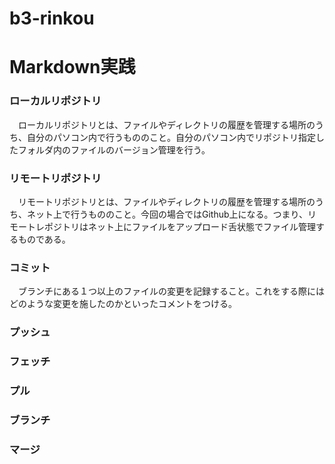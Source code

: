 # b3-rinkou
# Markdown実践
### ローカルリポジトリ
　ローカルリポジトリとは、ファイルやディレクトリの履歴を管理する場所のうち、自分のパソコン内で行うもののこと。自分のパソコン内でリポジトリ指定したフォルダ内のファイルのバージョン管理を行う。
### リモートリポジトリ
　リモートリポジトリとは、ファイルやディレクトリの履歴を管理する場所のうち、ネット上で行うもののこと。今回の場合ではGithub上になる。つまり、リモートレポジトリはネット上にファイルをアップロード舌状態でファイル管理するものである。
### コミット
　ブランチにある１つ以上のファイルの変更を記録すること。これをする際にはどのような変更を施したのかといったコメントをつける。
### プッシュ
### フェッチ
### プル
### ブランチ
### マージ